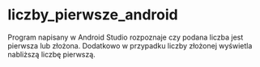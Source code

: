 # liczby_pierwsze_android
Program napisany w Android Studio rozpoznaje czy podana liczba jest pierwsza lub złożona. Dodatkowo w przypadku liczby złożonej wyświetla nabliższą liczbę pierwszą.
